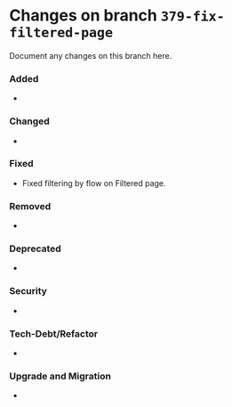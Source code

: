 # Changes on branch `379-fix-filtered-page`
Document any changes on this branch here.
### Added
-

### Changed
-

### Fixed
- Fixed filtering by flow on Filtered page.

### Removed
-

### Deprecated
-

### Security
-

### Tech-Debt/Refactor
-

### Upgrade and Migration
-
